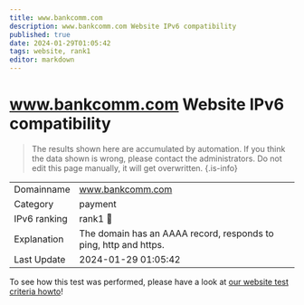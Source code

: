 ```yaml
---
title: www.bankcomm.com
description: www.bankcomm.com Website IPv6 compatibility
published: true
date: 2024-01-29T01:05:42
tags: website, rank1
editor: markdown
---
```


# www.bankcomm.com Website IPv6 compatibility

> The results shown here are accumulated by automation. If you think the data shown is wrong, please contact the administrators. 
> Do not edit this page manually, it will get overwritten.
{.is-info}


|   |   |
| - | - |
| Domainname | www.bankcomm.com
| Category | payment |
| IPv6 ranking | rank1 :1st_place_medal: |
| Explanation | The domain has an AAAA record, responds to ping, http and https. |
| Last Update | 2024-01-29 01:05:42 |

To see how this test was performed, please have a look at [our website test criteria howto](/howto/testcriteria/website)!


